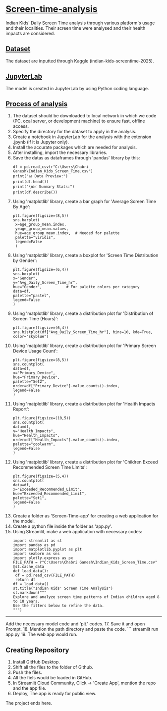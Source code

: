 # <ins>Screen-time-analysis</ins>
Indian Kids' Daily Screen Time analysis through various platform's usage and their localities. Their screen time were analysed and their health impacts are considered.
## <ins>Dataset</ins>
The dataset are inputted through Kaggle (indian-kids-screentime-2025). 
## <ins>JupyterLab</ins>
The model is created in JupyterLab by using Python coding language.

## <ins>Process of analysis</ins>
1. The dataset should be downloaded to local network in which we code (PC, ocal server, or development machine) to ensure fast, offline access.
2. Specify the directory for the dataset to apply in the analysis.
3. Create a notebook in JupyterLab for the analysis with the extension .jpynb (if it is Jupyter only).
4. Install the accurate packages which are needed for analysis.
5. After installing, import the necessary libraries.
6. Save the datas as dataframes through 'pandas' library by this:
   ```
   df = pd.read_csv(r"C:\Users\Chabri Ganesh\Indian_Kids_Screen_Time.csv")
   print("📊 Data Preview:")
   print(df.head())
   print("\n📈 Summary Stats:")
   print(df.describe())
8. Using 'matplotlib' library, create a bar graph for 'Average Screen Time By Age':
   ```
   plt.figure(figsize=(8,5))
   sns.barplot(
    x=age_group_mean.index,
    y=age_group_mean.values,
    hue=age_group_mean.index,  # Needed for palette
    palette="viridis",
    legend=False
    )
9. Using 'matplotlib' library, create a boxplot for 'Screen Time Distribution by Gender':
    ```
    plt.figure(figsize=(6,4))
    sns.boxplot(
    x="Gender",
    y="Avg_Daily_Screen_Time_hr",
    hue="Gender",           # For palette colors per category
    data=df,
    palette="pastel",
    legend=False
   )
10. Using 'matplotlib' library, create a distribution plot for 'Distribution of Screen Time (Hours)':
    ```
    plt.figure(figsize=(6,4))
    sns.histplot(df["Avg_Daily_Screen_Time_hr"], bins=10, kde=True, color="skyblue")
11. Using 'matplotlib' library, create a distribution plot for 'Primary Screen Device Usage Count':
    ```
    plt.figure(figsize=(8,5))
    sns.countplot(
    data=df,
    x="Primary_Device",
    hue="Primary_Device",
    palette="Set2",
    order=df["Primary_Device"].value_counts().index,
    legend=False
    )
12. Using 'matplotlib' library, create a distribution plot for 'Health Impacts Report':
    ```
    plt.figure(figsize=(10,5))
    sns.countplot(
    data=df,
    y="Health_Impacts",
    hue="Health_Impacts",
    order=df["Health_Impacts"].value_counts().index,
    palette="coolwarm",
    legend=False
    )
13. Using 'matplotlib' library, create a distribution plot for 'Children Exceed Recommended Screen Time Limits':
    ```
    plt.figure(figsize=(5,4))
    sns.countplot(
    data=df,
    x="Exceeded_Recommended_Limit",
    hue="Exceeded_Recommended_Limit",
    palette="Set1",
    legend=False
    )
14. Create a folder as 'Screen-Time-app' for creating a web application for the model.
15. Create a python file inside the folder as 'app.py'.
16. Using Streamlit, make a web application with necessary codes:
    ```
    import streamlit as st
    import pandas as pd
    import matplotlib.pyplot as plt
    import seaborn as sns
    import plotly.express as px
    FILE_PATH = r"C:\Users\Chabri Ganesh\Indian_Kids_Screen_Time.csv"
    @st.cache_data
    def load_data():
     df = pd.read_csv(FILE_PATH)
     return df
    df = load_data()
    st.title("Indian Kids' Screen Time Analysis")
    st.markdown("""
    Explore and analyze screen time patterns of Indian children aged 8 to 18 years.
    Use the filters below to refine the data.
    """)
   ---
   Add the necessary model code and 'plt.' codes.
17. Save it and open Prompt.
18. Mention the path directory and paste the code.
    ```
    streamlit run app.py
19. The web app would run.

## Creating Repository
1. Install GitHub Desktop.
2. Shift all the files to the folder of Github.
3. Push the files.
4. All the fiels would be loaded in GitHub.
5. In Streamlit Cloud Community, Click -> 'Create App', mention the repo and the app file.
6. Deploy, The app is ready for public view.

The project ends here.
